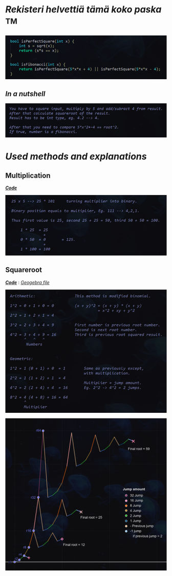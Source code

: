 # _Rekisteri helvettiä tämä koko paska_ <sup>TM<sup>
_![alt_text](https://raw.githubusercontent.com/Jan-Aarela/Fibonacci-y86/refs/heads/main/pics/Fibonacci%20code%20in%20C.png)_

## _In a nutshell_
![alt_text](https://raw.githubusercontent.com/Jan-Aarela/Fibonacci-y86/refs/heads/main/pics/Explantion.png)

# _Used methods and explanations_

## Multiplication
***[Code](https://raw.githubusercontent.com/Jan-Aarela/Fibonacci-y86/refs/heads/main/Extras/Multiplication)***

![alt_text](https://raw.githubusercontent.com/Jan-Aarela/Fibonacci-y86/refs/heads/main/pics/Multiplication.png)

## Squareroot
***[Code](https://raw.githubusercontent.com/Jan-Aarela/Fibonacci-y86/refs/heads/main/Extras/Root)‎***
‎: _[Geogebra file](https://github.com/Jan-Aarela/Fibonacci-y86/blob/main/pics/Root.ggb)_ 

![alt_text](https://raw.githubusercontent.com/Jan-Aarela/Fibonacci-y86/refs/heads/main/pics/Root.png)

![alt_text](https://raw.githubusercontent.com/Jan-Aarela/Fibonacci-y86/refs/heads/main/pics/Graph.png)
